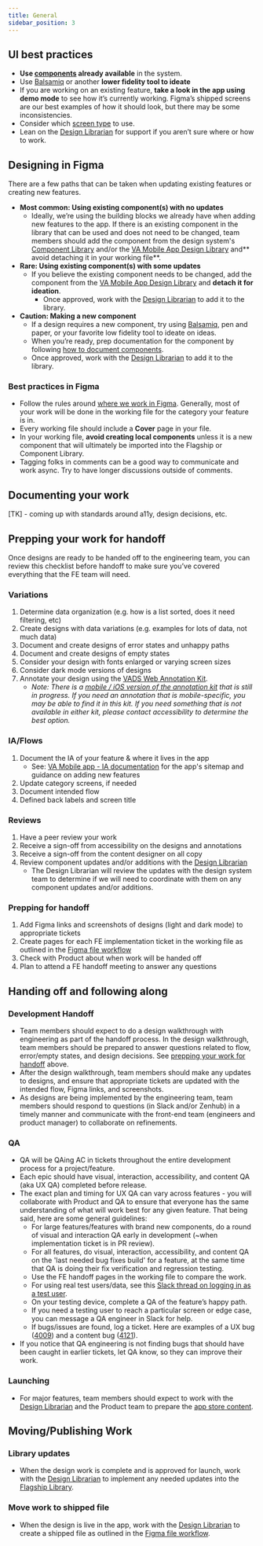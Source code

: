 ```yaml
---
title: General
sidebar_position: 3
---
```


## UI best practices

- **Use [components](https://department-of-veterans-affairs.github.io/va-mobile-app/docs/Flagship%20design%20library/Components/Overview) already available** in the system.
- Use [Balsamiq](https://balsamiq.cloud/s4uw4la/pnnwuqv) or another **lower fidelity tool to ideate**
- If you are working on an existing feature, **take a look in the app using demo mode** to see how it’s currently working. Figma’s shipped screens are our best examples of how it should look, but there may be some inconsistencies.
- Consider which [screen type](https://department-of-veterans-affairs.github.io/va-mobile-app/docs/Flagship%20design%20library/Templates/ScreenTypes) to use.
- Lean on the [Design Librarian](https://department-of-veterans-affairs.github.io/va-mobile-app/docs/UX/How-We-Work/design-librarian) for support if you aren’t sure where or how to work.


## Designing in Figma

There are a few paths that can be taken when updating existing features or creating new features.

- **Most common: Using existing component(s) with no updates**
    - Ideally, we’re using the building blocks we already have when adding new features to the app. If there is an existing component in the library that can be used and does not need to be changed, team members should add the component from the design system's [Component Library](https://www.figma.com/design/Zzt8z60hCtdEzXx2GFWghH/%F0%9F%93%90-Component-Library---Design-System---VA-Mobile?m=auto&node-id=0-1&t=eKUAt5IA4XlJEuk5-1) and/or the [VA Mobile App Design Library](https://www.figma.com/file/QVLPB3eOunmKrgQOuOt0SU/VA-Mobile-Design-Library?node-id=1028%3A3927) and** avoid detaching it in your working file**.
- **Rare: Using existing component(s) with some updates**
    - If you believe the existing component needs to be changed, add the component from the [VA Mobile App Design Library](https://www.figma.com/file/QVLPB3eOunmKrgQOuOt0SU/VA-Mobile-Design-Library?node-id=1028%3A3927) and **detach it for ideation**.
        - Once approved, work with the [Design Librarian](https://department-of-veterans-affairs.github.io/va-mobile-app/docs/UX/How-We-Work/design-librarian/) to add it to the library.
- **Caution: Making a new component**
    - If a design requires a new component, try using [Balsamiq](https://docs.google.com/document/d/1rgNpTvUjZR6E2Z6vfSrxLxvXt7Zxq1Jq6kw6TCDJbBk/edit?pli=1#heading=h.7jcyyrw27o8y), pen and paper, or your favorite low fidelity tool to ideate on ideas.
    - When you’re ready, prep documentation for the component by following [how to document components](https://department-of-veterans-affairs.github.io/va-mobile-app/design/About/Contributing%20to%20the%20design%20system/writing-component-documentation).
    - Once approved, work with the [Design Librarian](https://department-of-veterans-affairs.github.io/va-mobile-app/docs/UX/How-We-Work/design-librarian/) to add it to the library.


### Best practices in Figma

- Follow the rules around [where we work in Figma](https://department-of-veterans-affairs.github.io/va-mobile-app/docs/UX/How-We-Work/where-we-work). Generally, most of your work will be done in the working file for the category your feature is in.
- Every working file should include a **Cover** page in your file.
- In your working file, **avoid creating local components** unless it is a new component that will ultimately be imported into the Flagship or Component Library.
- Tagging folks in comments can be a good way to communicate and work async. Try to have longer discussions outside of comments.

## Documenting your work

[TK] - coming up with standards around a11y, design decisions, etc.


## Prepping your work for handoff

Once designs are ready to be handed off to the engineering team, you can review this checklist before handoff to make sure you’ve covered everything that the FE team will need.

### Variations

1. Determine data organization (e.g. how is a list sorted, does it need filtering, etc)
2. Create designs with data variations (e.g. examples for lots of data, not much data)
3. Document and create designs of error states and unhappy paths
4. Document and create designs of empty states
5. Consider your design with fonts enlarged or varying screen sizes
6. Consider dark mode versions of designs
7. Annotate your design using the [VADS Web Annotation Kit](https://www.figma.com/design/CZcnWfQOwtLqPm4WA5paYG/VADS-Web-Annotation-Kit?node-id=415-1135&t=AA1kuENFcAY6o5JH-1).
    - _Note: There is a [mobile / iOS version of the annotation kit](https://www.figma.com/design/MWuEixKG2VG90fBwqSBvZS/TESTING---VADS-iOS-Annotation-Kit?t=XiMx6pFh9fDRwHz9-0) that is still in progress. If you need an annotation that is mobile-specific, you may be able to find it in this kit. If you need something that is not available in either kit, please contact accessibility to determine the best option._


### IA/Flows

1. Document the IA of your feature & where it lives in the app
    - See: [VA Mobile app - IA documentation](https://department-of-veterans-affairs.github.io/va-mobile-app/docs/UX/Foundations/Information-Architecture#ia-documentation) for the app's sitemap and guidance on adding new features
2. Update category screens, if needed
3. Document intended flow
4. Defined back labels and screen title


### Reviews

1. Have a peer review your work
2. Receive a sign-off from accessibility on the designs and annotations
3. Receive a sign-off from the content designer on all copy
4. Review component updates and/or additions with the [Design Librarian](https://department-of-veterans-affairs.github.io/va-mobile-app/docs/UX/How-We-Work/design-librarian)
    - The Design Librarian will review the updates with the design system team to determine if we will need to coordinate with them on any component updates and/or additions.


### Prepping for handoff

1. Add Figma links and screenshots of designs (light and dark mode) to appropriate tickets
2. Create pages for each FE implementation ticket in the working file as outlined in the [Figma file workflow](https://www.figma.com/file/myVAkBM6nrpt3iC39RyjXz/%F0%9F%A7%B0-FigmaFileWorkflow---Resource---VAMobile?node-id=344%3A279&t=jC6U9HEvK543P9i4-1)
3. Check with Product about when work will be handed off
3. Plan to attend a FE handoff meeting to answer any questions


## Handing off and following along

### Development Handoff
- Team members should expect to do a design walkthrough with engineering as part of the handoff process. In the design walkthrough, team members should be prepared to answer questions related to flow, error/empty states, and design decisions. See [prepping your work for handoff](#prepping-your-work-for-handoff) above.
- After the design walkthrough, team members should make any updates to designs, and ensure that appropriate tickets are updated with the intended flow, Figma links, and screenshots.
- As designs are being implemented by the engineering team, team members should respond to questions (in Slack and/or Zenhub) in a timely manner and communicate with the front-end team (engineers and product manager) to collaborate on refinements.

### QA
- QA will be QAing AC in tickets throughout the entire development process for a project/feature.
- Each epic should have visual, interaction, accessibility, and content QA (aka UX QA) completed before release.
- The exact plan and timing for UX QA can vary across features - you will collaborate with Product and QA to ensure that everyone has the same understanding of what will work best for any given feature. That being said, here are some general guidelines:
    - For large features/features with brand new components, do a round of visual and interaction QA early in development (~when implementation ticket is in PR review).
    - For all features, do visual, interaction, accessibility, and content QA on the 'last needed bug fixes build' for a feature, at the same time that QA is doing their fix verification and regression testing.
    - Use the FE handoff pages in the working file to compare the work.
    - For using real test users/data, see this [Slack thread on logging in as a test user](https://adhoc.slack.com/archives/C02F8TLNSGY/p1666966698246379).
    - On your testing device, complete a QA of the feature’s happy path.
    - If you need a testing user to reach a particular screen or edge case, you can message a QA engineer in Slack for help.
    - If bugs/issues are found, log a ticket. Here are examples of a UX bug ([4009](https://github.com/department-of-veterans-affairs/va-mobile-app/issues/4009)) and a content bug ([4121](https://github.com/department-of-veterans-affairs/va-mobile-app/issues/4121)).
- If you notice that QA engineering is not finding bugs that should have been caught in earlier tickets, let QA know, so they can improve their work.

### Launching
- For major features, team members should expect to work with the [Design Librarian](https://department-of-veterans-affairs.github.io/va-mobile-app/docs/UX/How-We-Work/design-librarian) and the Product team to prepare the [app store content](https://department-of-veterans-affairs.github.io/va-mobile-app/docs/Operations/Updating%20the%20App%20Stores).


## Moving/Publishing Work

### Library updates

- When the design work is complete and is approved for launch, work with the [Design Librarian](https://department-of-veterans-affairs.github.io/va-mobile-app/docs/UX/How-We-Work/design-librarian) to implement any needed updates into the [Flagship Library](https://www.figma.com/design/QVLPB3eOunmKrgQOuOt0SU/Flagship-Library---%F0%9F%93%90-Resource---VA-Mobile?m=auto&node-id=719-1428&t=FZCBblfdhmL0HUbe-1).

### Move work to shipped file

- When the design is live in the app, work with the [Design Librarian](https://department-of-veterans-affairs.github.io/va-mobile-app/docs/UX/How-We-Work/design-librarian) to create a shipped file as outlined in the [Figma file workflow](https://www.figma.com/file/myVAkBM6nrpt3iC39RyjXz/%F0%9F%A7%B0-FigmaFileWorkflow---Resource---VAMobile?node-id=344%3A279&t=jC6U9HEvK543P9i4-1).